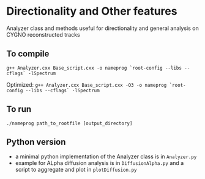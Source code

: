 # Directionality and Other features

Analyzer class and methods useful for directionality and general analysis on CYGNO reconstructed tracks

## To compile

```g++ Analyzer.cxx Base_script.cxx -o nameprog `root-config --libs --cflags` -lSpectrum```

Optimized:
```g++ Analyzer.cxx Base_script.cxx -O3 -o nameprog `root-config --libs --cflags` -lSpectrum```

## To run

```./nameprog path_to_rootfile [output_directory]```

## Python version

- a minimal python implementation of the Analyzer class is in `Analyzer.py`
- example for ALpha diffusion analysis is in `DiffusionAlpha.py` and a script to aggregate and plot in `plotDiffusion.py`